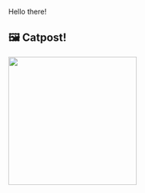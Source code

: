 Hello there!



## 🖼️ Catpost!

<sub>
    <img src="https://cdn2.thecatapi.com/images/9gu.jpg" height="256">
</sub>


